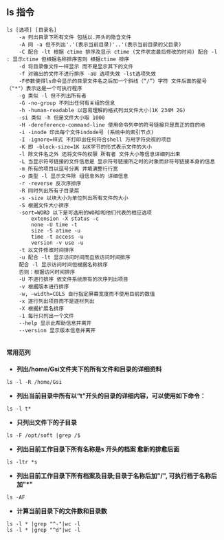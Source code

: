 ## ls 指令

```shell
ls [选项] [目录名]
	-a 列出目录下所有文件 包括以.开头的隐含文件
	-A 同 -a 但不列出'.'(表示当前目录)'..'(表示当前目录的父目录)
	-C 配合 -lt 根据 ctime 排序及显示 ctime (文件状态最后修改的时间) 配合 -l : 显示ctime 但根据名称排序否则 根据ctime 排序
	-d 将目录像文件一样显示 而不是显示其下的文件
    -f 对输出的文件不进行排序 -aU 选项失效 -lst选项失效
    -F参数使得ls命令显示的目录文件名之后加一个斜线（“/”）字符 文件后面的星号（"*"）表示这是一个可执行程序
    -g 类似 -l 但不列出所有者
    -G -no-group 不列出任何有关组的信息
    -h -human-readable 以容易理解的格式列出文件大小(1K 234M 2G) 
    -si 类似 -h 但是文件大小取 1000
    -H -dereference-command-line 使用命令列中的符号链接只是真正的目的地
    -i -inode 印出每个文件indode号 (系统中的索引节点)
    -I -ignore=样式 不打印出任何符合shell 万用字符央视的项目
    -K 即 -block-size=1K 以K字节的形式表示文件的大小
    -l 除文件名之外 还将文件的权限 所有者 文件大小等信息详细列出来
    -L 当显示符号链接的文件信息是 显示符号链接所之时的对象而非符号链接本身的信息
    -m 所有的项目以逗号分离 并填满整行行宽
    -o 类型 -l 显示文件除 组信息外的 详细信息
    -r -reverse 反次序排序
    -R 同时列出所有子目录层
    -s -size 以块大小为单位列出所有文件的大小
    -S 根据文件大小排序
    -sort=WORD 以下是可选用的WORD和他们代表的相应选项
        extension -X status -c
        none -U time -t
        size -S atime -u
        time -t access -u
        version -v use -u
    -t 以文件修改时间排序
    -u 配合 -lt 显示访问时间而且依访问时间排序
    配合 -l 显示访问时间但根据名称排序
    否则：根据访问时间排序
    -U 不进行排序 依文件系统原有的次序列出项目
    -v 根据版本进行排序
    -w, –width=COLS 自行指定屏幕宽度而不使用目前的数值
    -x 逐行列出项目而不是逐栏列出
    -X 根据扩展名排序
    -1 每行只列出一个文件
    --help 显示此帮助信息并离开
    --version 显示版本信息并离开
    
```

#### 常用范列

- **列出/home/Gsi文件夹下的所有文件和目录的详细资料**

```
ls -l -R /home/Gsi
```

- **列出当前目录中所有以“t”开头的目录的详细内容，可以使用如下命令：**

```
ls -l t*
```

- **只列出文件下的子目录**

```
ls -F /opt/soft |grep /$
```

- **列出目前工作目录下所有名称是s 开头的档案 愈新的排愈后面**

```
ls -ltr *s
```

- **列出目前工作目录下所有档案及目录;目录于名称后加"/", 可执行档于名称后加"\*"** 

```
ls -AF
```

- **计算当前目录下的文件数和目录数**

```
ls -l * |grep "^-"|wc -l
ls -l * |grep "^d"|wc -l
```